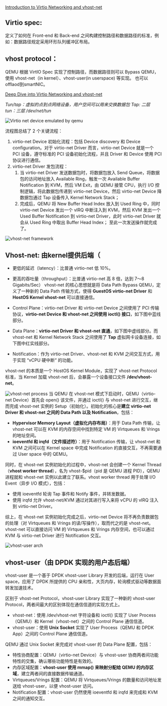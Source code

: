 [Introduction to Virtio Networking and vhost-net](https://www.redhat.com/en/blog/introduction-virtio-networking-and-vhost-net)
## Virtio spec: 
定义了如何在 Front-end 和 Back-end 之间构建控制路径和数据路径的标准，例如：数据路径规定采用环形队列缓冲区布局。
## vhost protocol：
QEMU 根据 VirtIO Spec 实现了控制路径，而数据路径则可以 Bypass QEMU，使用 vhost-net（in kernel）、vhost-user(in userspace) 等实现。
也可以offlaod到smartNIC。

[Deep Dive into Virtio Networking and vhost-net](https://www.redhat.com/en/blog/deep-dive-virtio-networking-and-vhost-net)

*Tun/tap：虚拟的点到点网络设备，用户空间可以用来交换数据包
Tap: 二层
tun：三层 /dev/net/tun*

![Virtio net device emulated by qemu](path/to/your/image.png)

流程图总结了 2 个关键流程：
1. virtio-net Device 初始化流程：包括 Device discovery 和 Device configuration。对于 virtio-net Driver 而言，virtio-net Device 就是一个 PCI 设备，遵守标准的 PCI 设备初始化流程，并且 Driver 和 Device 使用 PCI 协议进行通信。
2. virtio-net Driver 发包流程：
    1. 当 virtio-net Driver 发送数据包时，将数据包放入 Send Queue，将数据包的访问地址放入 Available Ring，触发一次 Available Buffer Notification 到 KVM，然后 VM Exit，由 QEMU 接管 CPU，执行 I/O 控制逻辑，将此数据包传递到 virtio-net Device，然后 virtio-net Device 降数据包通过 Tap 设备传入 Kernel Network Stack；
    2. 完成后，QEMU 将 New Buffer Head Index 放入到 Used Ring 中，同时 virtio-net Device 发出一个 vIRQ 中断注入到 KVM，然后 KVM 发出一个 Used Buffer Notification 到 virtio-net Driver，此时 virtio-net Driver 就会从 Used Ring 中取出 Buffer Head Index；
至此一次发送操作就完成了。

![vhost-net framework](path/to/your/image.png)
## Vhost-net: 由kernel提供后端（
- 更低的延迟（latency）：比普通 virtio-net 低 10%。
- 更高的吞吐量（throughput）：比普通 virtio-net 高 8 倍，达到 7～8 Gigabits/Sec）
vhost-net 的核心思想就是将 Data Path Bypass QEMU，定义了一种新的 Data Path 传输方式，使得 **GuestOS virtio-net Driver** 和 **HostOS Kernel vhost-net** 可以直接通信。

- Control Plane：virtio-net Driver 和 virtio-net Device 之间使用了 PCI 传输协议，**virtio-net Device 和 vhost-net 之间使用 ioctl() 接口**，如下图中蓝线部分。
- Data Plane：**virtio-net Driver 和 vhost-net 直通**，如下图中虚线部分。而 vhost-net 和 Kernel Network Stack 之间使用了 **Tap** 虚拟网卡设备连接，如下图中红实线部分。
- Notification：作为 virtio-net Driver、vhost-net 和 KVM 之间交互方式，用于实现 “vCPU 硬中断“ 的功能。

vhost-net 的本质是一个 HostOS Kernel Module，实现了 vhost-net Protocol 标准，当 Kernel 加载 vhost-net 后，会暴露一个设备接口文件 **/dev/vhost-net**。

![vhost-net process](path/to/your/image.png)
当 QEMU 在 vhost-net 模式下启动时，QEMU（virtio-net Device）首先会 open() 该文件，并通过 ioctl() 与 vhost-net 进行交互，继而完成 vhost-net 实例的 Setup（初始化）。初始化的核心是**建立 virtio-net Driver 和 vhost-net 之间的 Data Path 以及 Notification**，包括：
- **Hypervisor Memory Layout（虚拟化内存布局）**：用于 Data Path 传输，让 vhost-net 可以在 KVM 的内存空间中找到特定 VM 的 Virtqueues 和 Vrings 的地址空间。
- **ioeventfd 和 irqfd（文件描述符）**：用于 Notification 传输，让 vhost-net 和 KVM 之间可以在 Kernel space 中完成 Notification 的直接交互，不再需要通过 User space 中的 QEMU。

同时，在 vhost-net 实例初始化的过程中，vhost-net 会创建一个 Kernel Thread（**vhost worker thread**），名为 vhost-$pid（pid 是 QEMU 进程 PID），QEMU 进程就和 vhost-net 实例以此建立了联系。vhost worker thread 用于处理 I/O Event（异步 I/O 模式），包括：
- 使用 ioeventfd 轮询 Tap 事件和 Notify 事件，并转发数据。
- 使用 irqfd 允许 vhost-net/KVM 通过对其进行写入来将 vCPU 的 vIRQ 注入到 virtio-net Driver。

综上，在 vhost-net 实例初始化完成之后，virtio-net Device 将不再负责数据包的处理（对 Virtqueues 和 Vrings 的读/写操作），取而代之的是 vhost-net。vhost-net 可以直接访问 VM 的 Virtqueues 和 Vrings 内存空间，也可以通过 KVM 与 virtio-net Driver 进行 Notification 交互。

![vhost-user arch](path/to/your/image.png)
## vhost-user（由 DPDK 实现的用户态后端）
vhost-user 是一个基于 DPDK vhost-user Library 开发的后端，运行在 User space，应用了 DPDK 所提供的 CPU 亲和性，大页内存，轮询模式驱动等数据面转发加速技术。

区别于 vhost-net Protocol，vhost-user Library 实现了一种新的 vhost-user Protocol，两者间最大的区别体现在通信信道的实现方式上。
 - vhost-net：使用 /dev/vhost-net 字符设备和 ioctl() 实现了 User Process（QEMU）和 Kernel（vhost-net）之间的 Control Plane 通信信道。
 - vhost-user：使用 **Unix Socket** 实现了 User Process（QEMU 和 DPDK App）之间的 Control Plane 通信信道。

QEMU 通过 Unix Socket 来完成对 vhost-user 的 Data Plane 配置，包括：
 - 特性协商配置：QEMU（virtio-net Device）与 vhost-user 协商两者间功能特性的交集，确认哪些功能特性是有效的。
 - 内存区域配置：**vhost-user 使用 mmap() 来映射分配给 QEMU 的内存区域**，建立两者间的直接数据传输通道。
 - Virtqueues/Vrings 配置：QEMU 将 Virtqueues/Vrings 的数量和访问地址发送给 vhost-user，以便 vhost-user 访问。
 - Notification 配置：vhost-user 仍然使用 ioeventfd 和 irqfd 来完成和 KVM 之间的通知交互。
